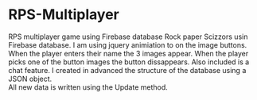 # RPS-Multiplayer
RPS multiplayer game using  Firebase database 
Rock paper Scizzors usin Firebase database. 
I am using  jquery animiation to  on the image buttons. When the player enters their name the 3 images appear.
When the player picks one of the  button images the button dissappears. 
Also included is a chat feature.  I created in advanced the structure of the database using a JSON object.  
All  new data is written using the Update method. 